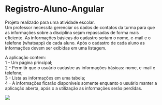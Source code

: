 # Registro-Aluno-Angular
Projeto realizado para uma atividade escolar. </br>
Um professor necessita gerenciar os dados de contatos da turma para que as informações sobre a disciplina sejam repassadas de forma mais eficiente. As informações básicas do 
cadastro seriam o nome, e-mail e o telefone (whatsapp) de cada aluno. Após o cadastro de cada aluno as informações devem ser exibidas em uma listagem.

A aplicação contem: </br>
1 - Um página principal; </br>
2 - Permitir que o usuário cadastre as informações básicas: nome, e-mail e telefone; </br>
3 - Lista as informações em uma tabela; </br>
4 - A informações ficarão disponíveis somente enquanto o usuário manter a aplicação aberta, após o a utilização as informações serão perdidas.

<img src="https://github.com/Gusta2812/Registro-Aluno-Angular/blob/main/Capturar.PNG"> 
